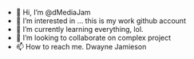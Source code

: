 - 👋 Hi, I’m @dMediaJam
- 👀 I’m interested in ... this is my work github account
- 🌱 I’m currently learning everything, lol.
- 💞️ I’m looking to collaborate on complex project
- 📫 How to reach me. Dwayne Jamieson

<!---
dMediaJam/dMediaJam is a ✨ special ✨ repository because its `README.md` (this file) appears on your GitHub profile.
You can click the Preview link to take a look at your changes.
--->
